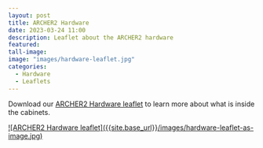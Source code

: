 ```yaml
---
layout: post
title: ARCHER2 Hardware
date: 2023-03-24 11:00
description: Leaflet about the ARCHER2 hardware
featured: 
tall-image: 
image: "images/hardware-leaflet.jpg"
categories: 
  - Hardware
  - Leaflets
---
```




Download our [ARCHER2 Hardware leaflet]({{site.base_url}}/docs/epcc_archer2_hardware_03.pdf) to learn more about what is inside the cabinets.

<a href="{{site.base_url}}/docs/epcc_archer2_hardware_03.pdf" title="Click to download">
![ARCHER2 Hardware leaflet]({{site.base_url}}/images/hardware-leaflet-as-image.jpg)
</a>



